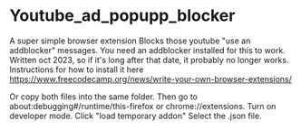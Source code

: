 # Youtube_ad_popupp_blocker
A super simple browser extension
Blocks those youtube "use an addblocker" messages. You need an addblocker installed for this to work.
Written oct 2023, so if it's long after that date, it probably no longer works.
Instructions for how to install it here
https://www.freecodecamp.org/news/write-your-own-browser-extensions/

Or copy both files into the same folder. Then go to 
about:debugging#/runtime/this-firefox
or 
chrome://extensions.
Turn on developer mode.
Click "load temporary addon"
Select the .json file.

